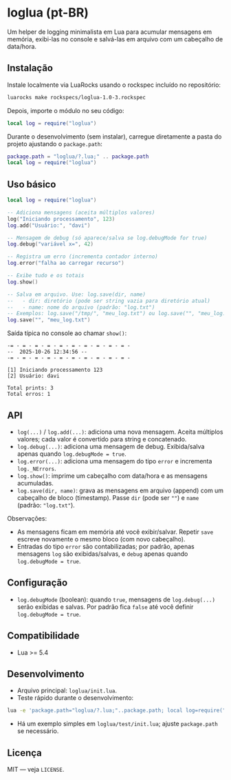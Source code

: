 # loglua (pt-BR)

Um helper de logging minimalista em Lua para acumular mensagens em memória, exibi-las no console e salvá-las em arquivo com um cabeçalho de data/hora.

## Instalação

Instale localmente via LuaRocks usando o rockspec incluído no repositório:

```bash
luarocks make rockspecs/loglua-1.0-3.rockspec
```

Depois, importe o módulo no seu código:

```lua
local log = require("loglua")
```

Durante o desenvolvimento (sem instalar), carregue diretamente a pasta do projeto ajustando o `package.path`:

```lua
package.path = "loglua/?.lua;" .. package.path
local log = require("loglua")
```

## Uso básico

```lua
local log = require("loglua")

-- Adiciona mensagens (aceita múltiplos valores)
log("Iniciando processamento", 123)
log.add("Usuário:", "davi")

-- Mensagem de debug (só aparece/salva se log.debugMode for true)
log.debug("variável x=", 42)

-- Registra um erro (incrementa contador interno)
log.error("falha ao carregar recurso")

-- Exibe tudo e os totais
log.show()

-- Salva em arquivo. Use: log.save(dir, name)
--   - dir: diretório (pode ser string vazia para diretório atual)
--   - name: nome do arquivo (padrão: "log.txt")
-- Exemplos: log.save("/tmp/", "meu_log.txt") ou log.save("", "meu_log.txt")
log.save("", "meu_log.txt")
```

Saída típica no console ao chamar `show()`:

```
-= - = - = - = - = - = - = - = - = - = -
--	2025-10-26 12:34:56	--
-= - = - = - = - = - = - = - = - = - = -

[1] Iniciando processamento 123
[2] Usuário: davi

Total prints: 3
Total erros: 1
```

## API

- `log(...)` / `log.add(...)`: adiciona uma nova mensagem. Aceita múltiplos valores; cada valor é convertido para string e concatenado.
- `log.debug(...)`: adiciona uma mensagem de debug. Exibida/salva apenas quando `log.debugMode = true`.
- `log.error(...)`: adiciona uma mensagem do tipo `error` e incrementa `log._NErrors`.
- `log.show()`: imprime um cabeçalho com data/hora e as mensagens acumuladas.
- `log.save(dir, name)`: grava as mensagens em arquivo (append) com um cabeçalho de bloco (timestamp). Passe `dir` (pode ser `""`) e `name` (padrão: `"log.txt"`).

Observações:
- As mensagens ficam em memória até você exibir/salvar. Repetir `save` escreve novamente o mesmo bloco (com novo cabeçalho).
- Entradas do tipo `error` são contabilizadas; por padrão, apenas mensagens `log` são exibidas/salvas, e `debug` apenas quando `log.debugMode = true`.

## Configuração

- `log.debugMode` (boolean): quando `true`, mensagens de `log.debug(...)` serão exibidas e salvas. Por padrão fica `false` até você definir `log.debugMode = true`.

## Compatibilidade

- Lua >= 5.4 

## Desenvolvimento

- Arquivo principal: `loglua/init.lua`.
- Teste rápido durante o desenvolvimento:

```bash
lua -e 'package.path="loglua/?.lua;"..package.path; local log=require("loglua"); log("hello"); log.show()'
```

- Há um exemplo simples em `loglua/test/init.lua`; ajuste `package.path` se necessário.

## Licença

MIT — veja `LICENSE`.
